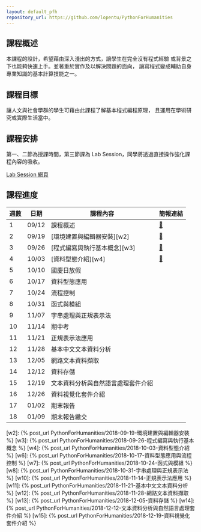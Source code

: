 ```yaml
---
layout: default_pfh
repository_url: https://github.com/lopentu/PythonForHumanities
---
```


## 課程概述

本課程的設計，希望藉由深入淺出的方式，讓學生在完全沒有程式經驗
或背景之下也能夠快速上手。並著重於實作及以解決問題的面向，
讓寫程式變成輔助自身專業知識的基本計算技能之一。

## 課程目標

讓人文與社會學群的學生可藉由此課程了解基本程式編程原理，
且運用在學術研究或實際生活當中。

## 課程安排

第一、二節為授課時間，第三節課為 Lab Session，同學將透過直接操作強化課程內容的吸收。

[Lab Session 網頁](lab)

## 課程進度

| 週數   |  日期    |課程內容                                      |簡報連結   |
|--------|----------|----------------------------------------------|-----------|
|   1    |  09/12   |課程概述                                      |  [🔗][s1] |
|   2    |  09/19   |[環境建置與編輯器安裝][w2]                    |  [🔗][s2] |
|   3    |  09/26   |[程式編寫與執行基本概念][w3]                  |  [🔗][s3] |
|   4    |  10/03   |[資料型態介紹][w4]                            |  [🔗][s4] |
|   5    |  10/10   |國慶日放假                                    |           |
|   6    |  10/17   |資料型態應用                                  |           |
|   7    |  10/24   |流程控制                                      |           |
|   8    |  10/31   |函式與模組                                    |           |
|   9    |  11/07   |字串處理與正規表示法                          |           |
|   10   |  11/14   |期中考                                        |           |
|   11   |  11/21   |正規表示法應用                                |           |
|   12   |  11/28   |基本中文文本資料分析                          |           |
|   13   |  12/05   |網路文本資料擷取                              |           |
|   14   |  12/12   |資料存儲                                      |           |
|   15   |  12/19   |文本資料分析與自然語言處理套件介紹            |           |
|   16   |  12/26   |資料視覺化套件介紹                            |           |
|   17   |  01/02   |期末報告                                      |           | 
|   18   |  01/09   |期末報告繳交                                  |           | 

[s1]: http://lopen.linguistics.ntu.edu.tw/orientation/orientation.html 
[s2]: ./slides/week2.html
[s3]: ./slides/week3.html
[s4]: ./slides/week4.html
[s6]: ./slides/week6.html
[s7]: ./slides/week7.html
[w2]: {% post_url PythonForHumanities/2018-09-19-環境建置與編輯器安裝 %}
[w3]: {% post_url PythonForHumanities/2018-09-26-程式編寫與執行基本概念 %}
[w4]: {% post_url PythonForHumanities/2018-10-03-資料型態介紹 %}
[w6]: {% post_url PythonForHumanities/2018-10-17-資料型態應用與流程控制 %}
[w7]: {% post_url PythonForHumanities/2018-10-24-函式與模組 %}
[w8]: {% post_url PythonForHumanities/2018-10-31-字串處理與正規表示法 %}
[w10]: {% post_url PythonForHumanities/2018-11-14-正規表示法應用 %}
[w11]: {% post_url PythonForHumanities/2018-11-21-基本中文文本資料分析 %}
[w12]: {% post_url PythonForHumanities/2018-11-28-網路文本資料擷取 %}
[w13]: {% post_url PythonForHumanities/2018-12-05-資料存儲 %}
[w14]: {% post_url PythonForHumanities/2018-12-12-文本資料分析與自然語言處理套件介紹 %}
[w15]: {% post_url PythonForHumanities/2018-12-19-資料視覺化套件介紹 %}
